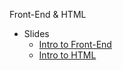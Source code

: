 Front-End & HTML

- Slides
  - [Intro to Front-End](front_end.pdf)
  - [Intro to HTML](html_intro.pdf)
